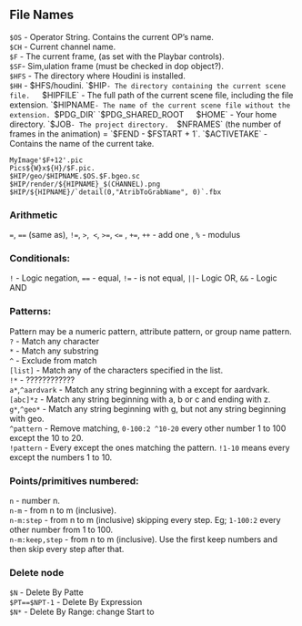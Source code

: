 
## File Names
`$OS` - Operator String. Contains the current OP’s name.   
`$CH` - Current channel name.   
`$F` - The current frame, (as set with the Playbar controls).  
`$SF`- Sim,ulation frame (must be checked in dop object?).  
`$HFS` - The directory where Houdini is installed.    
`$HH` - $HFS/houdini.   
`$HIP` - The directory containing the current scene file.   
`$HIPFILE` - The full path of the current scene file, including the file extension.   
`$HIPNAME` - The name of the current scene file without the extension. 
`$PDG_DIR`   
`$PDG_SHARED_ROOT`  
`$HOME` - Your home directory.  
`$JOB` - The project directory.  
`$NFRAMES` (the number of frames in the animation) = `$FEND - $FSTART + 1`.  
`$ACTIVETAKE` - Contains the name of the current take.   

```MyImage'$F+12'.pic```   
```Pics${W}x${H}/$F.pic.  ```   
```$HIP/geo/$HIPNAME.$OS.$F.bgeo.sc```   
```$HIP/render/${HIPNAME}_$(CHANNEL).png```  
```$HIP/${HIPNAME}/`detail(0,"AtribToGrabName", 0)`.fbx```   


### Arithmetic 
`=`, `==` (same as), `!=`, `>`,` <`, `>=`, `<=` , `+=`, `++` - add one , `%` - modulus  

### Conditionals:
`!` - Logic negation, `==` - equal, `!=` - is not equal, `||`- Logic OR, `&&` - Logic AND
### Patterns:
Pattern may be a numeric pattern, attribute pattern, or group name pattern.
`?` -  Match any character  
`*` - Match any substring  
`^` - Exclude from match  
`[list]` - Match any of the characters specified in the list.  
`!*` - ????????????  
`a*`,`^aardvark` - Match any string beginning with a except for aardvark.    
`[abc]*z` - Match any string beginning with a, b or c and ending with z.    
`g*`,`^geo*` - Match any string beginning with g, but not any string beginning with geo.    
`^pattern` - Remove matching, `0-100:2 ^10-20` every other number 1 to 100 except the 10 to 20.  
`!pattern` - Every except the ones matching the pattern. `!1-10` means every except the numbers 1 to 10.   

### Points/primitives numbered:
`n` - number n.   
`n-m` - from n to m (inclusive).   
`n-m:step` - from n to m (inclusive) skipping every step. Eg; `1-100:2` every other number from 1 to 100.    
`n-m:keep,step` - from n to m (inclusive). Use the first keep numbers and then skip every step after that.    

### Delete node
`$N` - Delete By Patte  
`$PT==$NPT-1` - Delete By Expression    
`$N*` - Delete By Range: change Start to  

